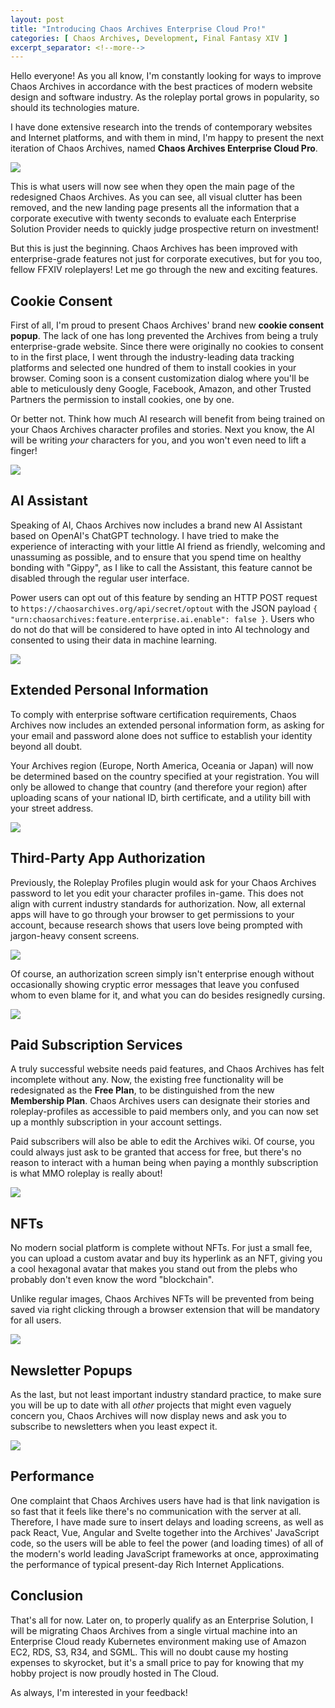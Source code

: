 ```yaml
---
layout: post
title: "Introducing Chaos Archives Enterprise Cloud Pro!"
categories: [ Chaos Archives, Development, Final Fantasy XIV ]
excerpt_separator: <!--more-->
---
```


Hello everyone! As you all know, I'm constantly looking for ways to improve Chaos Archives in accordance with the best practices of modern website design and software industry. As the roleplay portal grows in popularity, so should its technologies mature.

I have done extensive research into the trends of contemporary websites and Internet platforms, and with them in mind, I'm happy to present the next iteration of Chaos Archives, named **Chaos Archives Enterprise Cloud Pro**.

![](/assets/screenshots/ca_enterprise/0.jpg?v=1)

<!--more-->

This is what users will now see when they open the main page of the redesigned Chaos Archives. As you can see, all visual clutter has been removed, and the new landing page presents all the information that a corporate executive with twenty seconds to evaluate each Enterprise Solution Provider needs to quickly judge prospective return on investment!

But this is just the beginning. Chaos Archives has been improved with enterprise-grade features not just for corporate executives, but for you too, fellow FFXIV roleplayers! Let me go through the new and exciting features.


## Cookie Consent

First of all, I'm proud to present Chaos Archives' brand new **cookie consent popup**. The lack of one has long prevented the Archives from being a truly enterprise-grade website. Since there were originally no cookies to consent to in the first place, I went through the industry-leading data tracking platforms and selected one hundred of them to install cookies in your browser. Coming soon is a consent customization dialog where you'll be able to meticulously deny Google, Facebook, Amazon, and other Trusted Partners the permission to install cookies, one by one.

Or better not. Think how much AI research will benefit from being trained on your Chaos Archives character profiles and stories. Next you know, the AI will be writing *your* characters for you, and you won't even need to lift a finger!

![](/assets/screenshots/ca_enterprise/1.jpg)


## AI Assistant

Speaking of AI, Chaos Archives now includes a brand new AI Assistant based on OpenAI's ChatGPT technology. I have tried to make the experience of interacting with your little AI friend as friendly, welcoming and unassuming as possible, and to ensure that you spend time on healthy bonding with "Gippy", as I like to call the Assistant, this feature cannot be disabled through the regular user interface.

Power users can opt out of this feature by sending an HTTP POST request to `https://chaosarchives.org/api/secret/optout` with the JSON payload `{ "urn:chaosarchives:feature.enterprise.ai.enable": false }`. Users who do not do that will be considered to have opted in into AI technology and consented to using their data in machine learning.

![](/assets/screenshots/ca_enterprise/2.jpg)


## Extended Personal Information

To comply with enterprise software certification requirements, Chaos Archives now includes an extended personal information form, as asking for your email and password alone does not suffice to establish your identity beyond all doubt.

Your Archives region (Europe, North America, Oceania or Japan) will now be determined based on the country specified at your registration. You will only be allowed to change that country (and therefore your region) after uploading scans of your national ID, birth certificate, and a utility bill with your street address.

![](/assets/screenshots/ca_enterprise/3.jpg)


## Third-Party App Authorization

Previously, the Roleplay Profiles plugin would ask for your Chaos Archives password to let you edit your character profiles in-game. This does not align with current industry standards for authorization. Now, all external apps will have to go through your browser to get permissions to your account, because research shows that users love being prompted with jargon-heavy consent screens.

![](/assets/screenshots/ca_enterprise/4.png)

Of course, an authorization screen simply isn't enterprise enough without occasionally showing cryptic error messages that leave you confused whom to even blame for it, and what you can do besides resignedly cursing.

![](/assets/screenshots/ca_enterprise/5.png)


## Paid Subscription Services

A truly successful website needs paid features, and Chaos Archives has felt incomplete without any. Now, the existing free functionality will be redesignated as the **Free Plan**, to be distinguished from the new **Membership Plan**. Chaos Archives users can designate their stories and roleplay-profiles as accessible to paid members only, and you can now set up a monthly subscription in your account settings.

Paid subscribers will also be able to edit the Archives wiki. Of course, you could always just ask to be granted that access for free, but there's no reason to interact with a human being when paying a monthly subscription is what MMO roleplay is really about!

![](/assets/screenshots/ca_enterprise/6.png)


## NFTs

No modern social platform is complete without NFTs. For just a small fee, you can upload a custom avatar and buy its hyperlink as an NFT, giving you a cool hexagonal avatar that makes you stand out from the plebs who probably don't even know the word "blockchain".

Unlike regular images, Chaos Archives NFTs will be prevented from being saved via right clicking through a browser extension that will be mandatory for all users.

![](/assets/screenshots/ca_enterprise/7.png)


## Newsletter Popups

As the last, but not least important industry standard practice, to make sure you will be up to date with all *other* projects that might even vaguely concern you, Chaos Archives will now display news and ask you to subscribe to newsletters when you least expect it.

![](/assets/screenshots/ca_enterprise/8.jpg)


## Performance

One complaint that Chaos Archives users have had is that link navigation is so fast that it feels like there's no communication with the server at all. Therefore, I have made sure to insert delays and loading screens, as well as pack React, Vue, Angular and Svelte together into the Archives' JavaScript code, so the users will be able to feel the power (and loading times) of all of the modern's world leading JavaScript frameworks at once, approximating the performance of typical present-day Rich Internet Applications.


## Conclusion

That's all for now. Later on, to properly qualify as an Enterprise Solution, I will be migrating Chaos Archives from a single virtual machine into an Enterprise Cloud ready Kubernetes environment making use of Amazon EC2, RDS, S3, R34, and SGML. This will no doubt cause my hosting expenses to skyrocket, but it's a small price to pay for knowing that my hobby project is now proudly hosted in The Cloud.

As always, I'm interested in your feedback!
